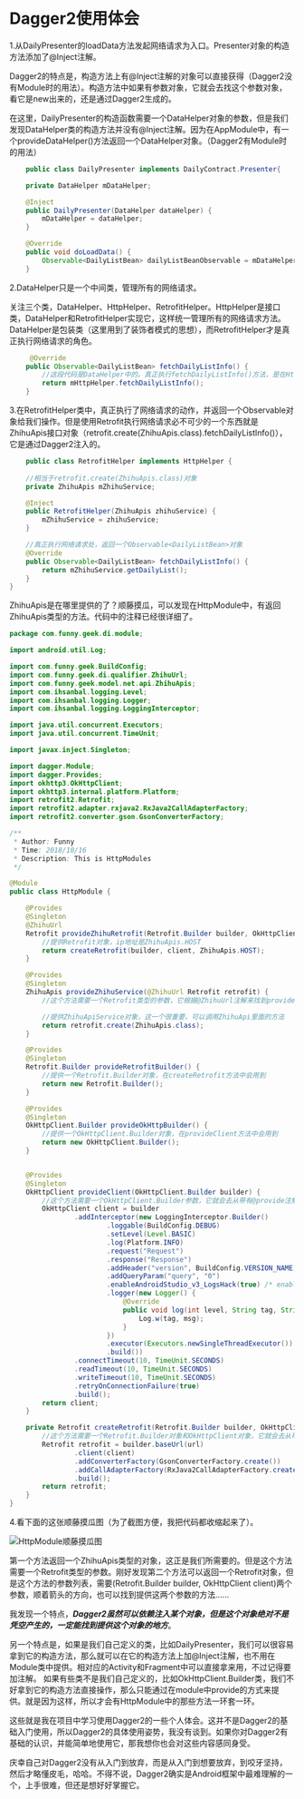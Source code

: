 # Dagger2使用体会


1.从DailyPresenter的loadData方法发起网络请求为入口。Presenter对象的构造方法添加了@Inject注解。  

Dagger2的特点是，构造方法上有@Inject注解的对象可以直接获得（Dagger2没有Module时的用法）。构造方法中如果有参数对象，它就会去找这个参数对象，看它是new出来的，还是通过Dagger2生成的。    
    
在这里，DailyPresenter的构造函数需要一个DataHelper对象的参数，但是我们发现DataHelper类的构造方法并没有@Inject注解。因为在AppModule中，有一个provideDataHelper()方法返回一个DataHelper对象。（Dagger2有Module时的用法）

```java
    public class DailyPresenter implements DailyContract.Presenter{

    private DataHelper mDataHelper;

    @Inject
    public DailyPresenter(DataHelper dataHelper) {
        mDataHelper = dataHelper;
    }

    @Override
    public void doLoadData() {
        Observable<DailyListBean> dailyListBeanObservable = mDataHelper.fetchDailyListInfo();
    }

```

2.DataHelper只是一个中间类，管理所有的网络请求。  

关注三个类，DataHelper、HttpHelper、RetrofitHelper。HttpHelper是接口类，DataHelper和RetrofitHelper实现它，这样统一管理所有的网络请求方法。DataHelper是包装类（这里用到了装饰者模式的思想），而RetrofitHelper才是真正执行网络请求的角色。

```java
     @Override
    public Observable<DailyListBean> fetchDailyListInfo() {
        //这段代码是DataHelper中的。真正执行fetchDailyListInfo()方法，是在HttpHelper的子类RetrofitHelper中
        return mHttpHelper.fetchDailyListInfo();
    }
```

3.在RetrofitHelper类中，真正执行了网络请求的动作，并返回一个Observable对象给我们操作。但是使用Retrofit执行网络请求必不可少的一个东西就是ZhihuApis接口对象（retrofit.create(ZhihuApis.class).fetchDailyListInfo()），它是通过Dagger2注入的。
    
```java
    public class RetrofitHelper implements HttpHelper {
    
    //相当于retrofit.create(ZhihuApis.class)对象
    private ZhihuApis mZhihuService;

    @Inject
    public RetrofitHelper(ZhihuApis zhihuService) {
        mZhihuService = zhihuService;
    }

    //真正执行网络请求处，返回一个Observable<DailyListBean>对象
    @Override
    public Observable<DailyListBean> fetchDailyListInfo() {
        return mZhihuService.getDailyList();
    }
}
```
ZhihuApis是在哪里提供的了？顺藤摸瓜，可以发现在HttpModule中，有返回ZhihuApis类型的方法。代码中的注释已经很详细了。

```java
package com.funny.geek.di.module;

import android.util.Log;

import com.funny.geek.BuildConfig;
import com.funny.geek.di.qualifier.ZhihuUrl;
import com.funny.geek.model.net.api.ZhihuApis;
import com.ihsanbal.logging.Level;
import com.ihsanbal.logging.Logger;
import com.ihsanbal.logging.LoggingInterceptor;

import java.util.concurrent.Executors;
import java.util.concurrent.TimeUnit;

import javax.inject.Singleton;

import dagger.Module;
import dagger.Provides;
import okhttp3.OkHttpClient;
import okhttp3.internal.platform.Platform;
import retrofit2.Retrofit;
import retrofit2.adapter.rxjava2.RxJava2CallAdapterFactory;
import retrofit2.converter.gson.GsonConverterFactory;

/**
 * Author: Funny
 * Time: 2018/10/16
 * Description: This is HttpModules
 */

@Module
public class HttpModule {

    @Provides
    @Singleton
    @ZhihuUrl
    Retrofit provideZhihuRetrofit(Retrofit.Builder builder, OkHttpClient client) {
        //提供Retrofit对象，ip地址是ZhihuApis.HOST
        return createRetrofit(builder, client, ZhihuApis.HOST);
    }

    @Provides
    @Singleton
    ZhihuApis provideZhihuService(@ZhihuUrl Retrofit retrofit) {
        //这个方法需要一个Retrofit类型的参数，它根据@ZhihuUrl注解来找到provideZhihuRetrofit方法，得到Retrofit对象

        //提供ZhihuApiService对象，这一个很重要，可以调用ZhihuApi里面的方法
        return retrofit.create(ZhihuApis.class);
    }

    @Provides
    @Singleton
    Retrofit.Builder provideRetrofitBuilder() {
        //提供一个Retrofit.Builder对象，在createRetrofit方法中会用到
        return new Retrofit.Builder();
    }

    @Provides
    @Singleton
    OkHttpClient.Builder provideOkHttpBuilder() {
        //提供一个OkHttpClient.Builder对象，在provideClient方法中会用到
        return new OkHttpClient.Builder();
    }


    @Provides
    @Singleton
    OkHttpClient provideClient(OkHttpClient.Builder builder) {
        //这个方法需要一个OkHttpClient.Builder参数，它就会去从带有@provide注解中的方法中去找
        OkHttpClient client = builder
                .addInterceptor(new LoggingInterceptor.Builder()
                        .loggable(BuildConfig.DEBUG)
                        .setLevel(Level.BASIC)
                        .log(Platform.INFO)
                        .request("Request")
                        .response("Response")
                        .addHeader("version", BuildConfig.VERSION_NAME)
                        .addQueryParam("query", "0")
                        .enableAndroidStudio_v3_LogsHack(true) /* enable fix for logCat logging issues with pretty format */
                        .logger(new Logger() {
                            @Override
                            public void log(int level, String tag, String msg) {
                                Log.w(tag, msg);
                            }
                        })
                        .executor(Executors.newSingleThreadExecutor())
                        .build())
                .connectTimeout(10, TimeUnit.SECONDS)
                .readTimeout(10, TimeUnit.SECONDS)
                .writeTimeout(10, TimeUnit.SECONDS)
                .retryOnConnectionFailure(true)
                .build();
        return client;
    }

    private Retrofit createRetrofit(Retrofit.Builder builder, OkHttpClient client, String url) {
        //这个方法需要一个Retrofit.Builder对象和OkHttpClient对象，它就会去从带有@Provide注解的方法中去找
        Retrofit retrofit = builder.baseUrl(url)
                .client(client)
                .addConverterFactory(GsonConverterFactory.create())
                .addCallAdapterFactory(RxJava2CallAdapterFactory.create())
                .build();
        return retrofit;
    }
}

```

4.看下面的这张顺藤摸瓜图（为了截图方便，我把代码都收缩起来了）。

![HttpModule顺藤摸瓜图][1]

第一个方法返回一个ZhihuApis类型的对象，这正是我们所需要的。但是这个方法需要一个Retrofit类型的参数。刚好发现第二个方法可以返回一个Retrofit对象，但是这个方法的参数列表，需要(Retrofit.Builder builder, OkHttpClient client)两个参数，顺着箭头的方向，也可以找到提供这两个参数的方法......  

我发现一个特点，***Dagger2虽然可以依赖注入某个对象，但是这个对象绝对不是凭空产生的，一定能找到提供这个对象的地方***。  

另一个特点是，如果是我们自己定义的类，比如DailyPresenter，我们可以很容易拿到它的构造方法，那么就可以在它的构造方法上加@Inject注解，也不用在Module类中提供。相对应的Activity和Fragment中可以直接拿来用，不过记得要加注解。
如果有些类不是我们自己定义的，比如OkHttpClient.Builder类，我们不好拿到它的构造方法直接操作，那么只能通过在module中provide的方式来提供。就是因为这样，所以才会有HttpModule中的那些方法一环套一环。  

这些就是我在项目中学习使用Dagger2的一些个人体会。这并不是Dagger2的基础入门使用，所以Dagger2的具体使用姿势，我没有谈到。如果你对Dagger2有基础的认识，并能简单地使用它，那我想你也会对这些内容感同身受。  

庆幸自己对Dagger2没有从入门到放弃，而是从入门到想要放弃，到咬牙坚持，然后才略懂皮毛，哈哈。不得不说，Dagger2确实是Android框架中最难理解的一个，上手很难，但还是想好好掌握它。




  [1]: https://img-blog.csdnimg.cn/20181219152034627.png?x-oss-process=image/watermark,type_ZmFuZ3poZW5naGVpdGk,shadow_10,text_aHR0cHM6Ly9ibG9nLmNzZG4ubmV0L0Z1bm55TGU=,size_16,color_FFFFFF,t_70
